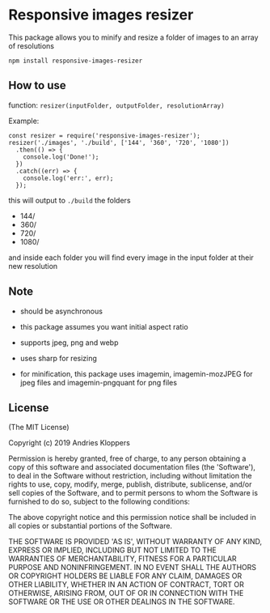 # Responsive images resizer

This package allows you to minify and resize a folder of images to an array of resolutions

`npm install responsive-images-resizer`

## How to use

function: `resizer(inputFolder, outputFolder, resolutionArray)`

Example: <br />

```
const resizer = require('responsive-images-resizer');
resizer('./images', './build', ['144', '360', '720', '1080'])
  .then(() => {
    console.log('Done!');
  })
  .catch((err) => {
    console.log('err:', err);
  });
```

this will output to `./build` the folders

- 144/
- 360/
- 720/
- 1080/

and inside each folder you will find every image in the input folder at their new resolution

## Note

- should be asynchronous

- this package assumes you want initial aspect ratio

- supports jpeg, png and webp

- uses sharp for resizing

- for minification, this package uses imagemin, imagemin-mozJPEG for jpeg files and imagemin-pngquant for png files

## License

(The MIT License)

Copyright (c) 2019 Andries Kloppers

Permission is hereby granted, free of charge, to any person obtaining
a copy of this software and associated documentation files (the
'Software'), to deal in the Software without restriction, including
without limitation the rights to use, copy, modify, merge, publish,
distribute, sublicense, and/or sell copies of the Software, and to
permit persons to whom the Software is furnished to do so, subject to
the following conditions:

The above copyright notice and this permission notice shall be
included in all copies or substantial portions of the Software.

THE SOFTWARE IS PROVIDED 'AS IS', WITHOUT WARRANTY OF ANY KIND,
EXPRESS OR IMPLIED, INCLUDING BUT NOT LIMITED TO THE WARRANTIES OF
MERCHANTABILITY, FITNESS FOR A PARTICULAR PURPOSE AND NONINFRINGEMENT.
IN NO EVENT SHALL THE AUTHORS OR COPYRIGHT HOLDERS BE LIABLE FOR ANY
CLAIM, DAMAGES OR OTHER LIABILITY, WHETHER IN AN ACTION OF CONTRACT,
TORT OR OTHERWISE, ARISING FROM, OUT OF OR IN CONNECTION WITH THE
SOFTWARE OR THE USE OR OTHER DEALINGS IN THE SOFTWARE.
